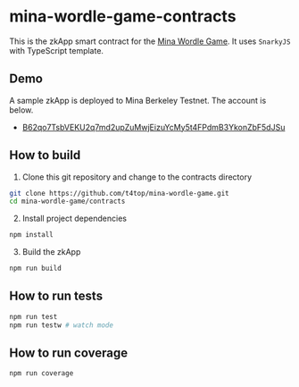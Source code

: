 # mina-wordle-game-contracts

This is the zkApp smart contract for the [Mina Wordle Game](../). It uses `SnarkyJS` with TypeScript template.

## Demo

A sample zkApp is deployed to Mina Berkeley Testnet. The account is below.

- [B62qo7TsbVEKU2q7md2upZuMwjEizuYcMy5t4FPdmB3YkonZbF5dJSu](https://berkeley.minaexplorer.com/wallet/B62qo7TsbVEKU2q7md2upZuMwjEizuYcMy5t4FPdmB3YkonZbF5dJSu)

## How to build

1. Clone this git repository and change to the contracts directory

```bash
git clone https://github.com/t4top/mina-wordle-game.git
cd mina-wordle-game/contracts
```

2. Install project dependencies

```bash
npm install
```

3. Build the zkApp

```bash
npm run build
```

## How to run tests

```sh
npm run test
npm run testw # watch mode
```

## How to run coverage

```sh
npm run coverage
```
